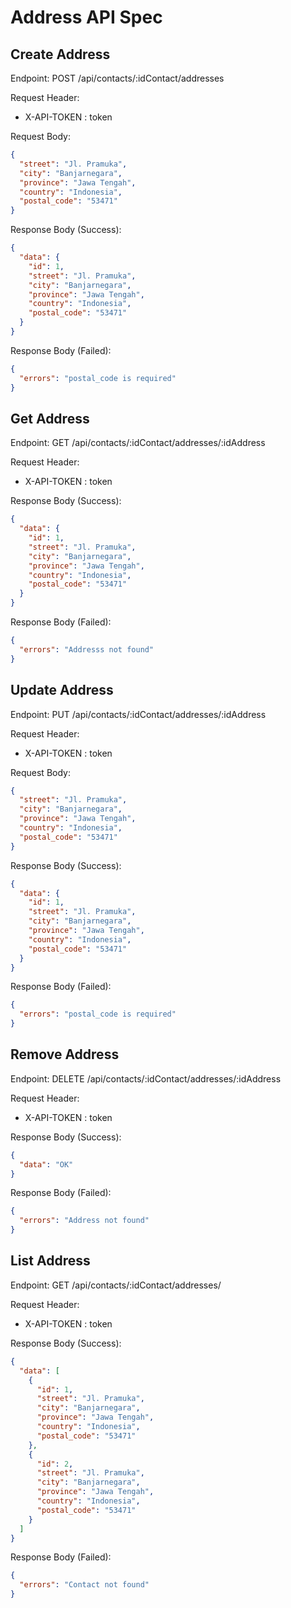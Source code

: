 # Address API Spec

## Create Address

Endpoint: POST /api/contacts/:idContact/addresses

Request Header:

- X-API-TOKEN : token

Request Body:

```json
{
  "street": "Jl. Pramuka",
  "city": "Banjarnegara",
  "province": "Jawa Tengah",
  "country": "Indonesia",
  "postal_code": "53471"
}
```

Response Body (Success):

```json
{
  "data": {
    "id": 1,
    "street": "Jl. Pramuka",
    "city": "Banjarnegara",
    "province": "Jawa Tengah",
    "country": "Indonesia",
    "postal_code": "53471"
  }
}
```

Response Body (Failed):

```json
{
  "errors": "postal_code is required"
}
```

## Get Address

Endpoint: GET /api/contacts/:idContact/addresses/:idAddress

Request Header:

- X-API-TOKEN : token

Response Body (Success):

```json
{
  "data": {
    "id": 1,
    "street": "Jl. Pramuka",
    "city": "Banjarnegara",
    "province": "Jawa Tengah",
    "country": "Indonesia",
    "postal_code": "53471"
  }
}
```

Response Body (Failed):

```json
{
  "errors": "Addresss not found"
}
```

## Update Address

Endpoint: PUT /api/contacts/:idContact/addresses/:idAddress

Request Header:

- X-API-TOKEN : token

Request Body:

```json
{
  "street": "Jl. Pramuka",
  "city": "Banjarnegara",
  "province": "Jawa Tengah",
  "country": "Indonesia",
  "postal_code": "53471"
}
```

Response Body (Success):

```json
{
  "data": {
    "id": 1,
    "street": "Jl. Pramuka",
    "city": "Banjarnegara",
    "province": "Jawa Tengah",
    "country": "Indonesia",
    "postal_code": "53471"
  }
}
```

Response Body (Failed):

```json
{
  "errors": "postal_code is required"
}
```

## Remove Address

Endpoint: DELETE /api/contacts/:idContact/addresses/:idAddress

Request Header:

- X-API-TOKEN : token

Response Body (Success):

```json
{
  "data": "OK"
}
```

Response Body (Failed):

```json
{
  "errors": "Address not found"
}
```

## List Address

Endpoint: GET /api/contacts/:idContact/addresses/

Request Header:

- X-API-TOKEN : token

Response Body (Success):

```json
{
  "data": [
    {
      "id": 1,
      "street": "Jl. Pramuka",
      "city": "Banjarnegara",
      "province": "Jawa Tengah",
      "country": "Indonesia",
      "postal_code": "53471"
    },
    {
      "id": 2,
      "street": "Jl. Pramuka",
      "city": "Banjarnegara",
      "province": "Jawa Tengah",
      "country": "Indonesia",
      "postal_code": "53471"
    }
  ]
}
```

Response Body (Failed):

```json
{
  "errors": "Contact not found"
}
```
